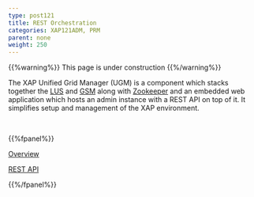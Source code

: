 ```yaml
---
type: post121
title: REST Orchestration
categories: XAP121ADM, PRM
parent: none
weight: 250
---
```




{{%warning%}}
This page is under construction
{{%/warning%}}

 

The XAP Unified Grid Manager (UGM) is a component which stacks together the [LUS](/product_overview/service-grid.html#the-lookup-service-lus) and [GSM](/product_overview/service-grid.html#grid-service-manager-gsm) 
along with [Zookeeper]({{%currentadmurl%}}/zookeeper.html) and an embedded web application which hosts an admin instance with a REST API on top of it. 
It simplifies setup and management of the XAP environment.

<br>

{{%fpanel%}}

[Overview](./ugm-overview.html)

[REST API](./ugm-rest.html)

{{%/fpanel%}}

 
